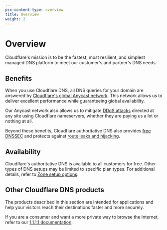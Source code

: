 ```yaml
---
pcx-content-type: overview
title: Overview
weight: 2
---
```


# Overview

Cloudflare's mission is to be the fastest, most resilient, and simplest managed DNS platform to meet our customer's and partner's DNS needs.

## Benefits

When you use Cloudflare DNS, all DNS queries for your domain are answered by [Cloudflare's global Anycast network](https://www.cloudflare.com/network/). This network allows us to deliver excellent performance while guaranteeing global availability.

Our Anycast network also allows us to mitigate [DDoS attacks](https://www.cloudflare.com/learning/ddos/what-is-a-ddos-attack/) directed at any site using Cloudflare nameservers, whether they are paying us a lot or nothing at all.

Beyond these benefits, Cloudflare authoritative DNS also provides [free DNSSEC](/dns/additional-options/dnssec/) and protects against [route leaks and hijacking](https://isbgpsafeyet.com/).

## Availability

Cloudflare's authoritative DNS is available to all customers for free. Other types of DNS setups may be limited to specific plan types. For additional details, refer to [Zone setup options](/dns/zone-setups/).

## Other Cloudflare DNS products

The products described in this section are intended for applications and help your visitors reach their destinations faster and more securely.

If you are a consumer and want a more private way to browse the Internet, refer to our [1.1.1.1 documentation](/1.1.1.1/).
